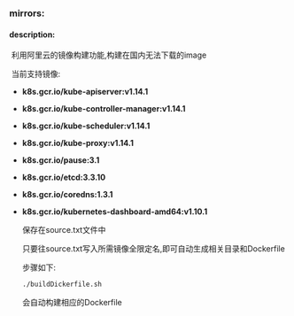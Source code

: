 ### mirrors:

#### description:

​		利用阿里云的镜像构建功能,构建在国内无法下载的image

​		当前支持镜像:

- **k8s.gcr.io/kube-apiserver:v1.14.1**

- **k8s.gcr.io/kube-controller-manager:v1.14.1**

- **k8s.gcr.io/kube-scheduler:v1.14.1**

- **k8s.gcr.io/kube-proxy:v1.14.1**

- **k8s.gcr.io/pause:3.1**

- **k8s.gcr.io/etcd:3.3.10**

- **k8s.gcr.io/coredns:1.3.1**

- **k8s.gcr.io/kubernetes-dashboard-amd64:v1.10.1** 

  保存在source.txt文件中

  只要往source.txt写入所需镜像全限定名,即可自动生成相关目录和Dockerfile

  步骤如下:

  ```bash
  ./buildDickerfile.sh
  ```

  会自动构建相应的Dockerfile
